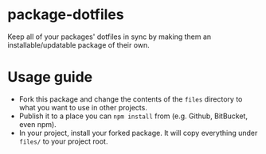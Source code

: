 # package-dotfiles

Keep all of your packages' dotfiles in sync by making them an installable/updatable package of their own.

# Usage guide

* Fork this package and change the contents of the `files` directory to what you want to use in other projects.
* Publish it to a place you can `npm install` from (e.g. Github, BitBucket, even npm).
* In your project, install your forked package. It will copy everything under `files/` to your project root.
